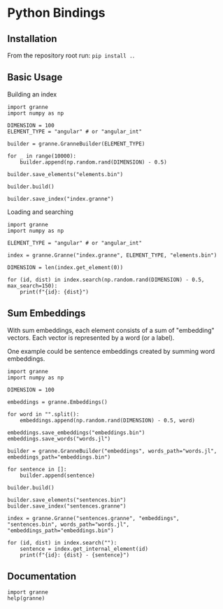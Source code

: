 # Python Bindings

## Installation

From the repository root run: `pip install .`.

## Basic Usage

Building an index
```
import granne
import numpy as np

DIMENSION = 100
ELEMENT_TYPE = "angular" # or "angular_int"

builder = granne.GranneBuilder(ELEMENT_TYPE)

for _ in range(10000):
    builder.append(np.random.rand(DIMENSION) - 0.5)

builder.save_elements("elements.bin")

builder.build()

builder.save_index("index.granne")
```

Loading and searching
```
import granne
import numpy as np

ELEMENT_TYPE = "angular" # or "angular_int"

index = granne.Granne("index.granne", ELEMENT_TYPE, "elements.bin")

DIMENSION = len(index.get_element(0))

for (id, dist) in index.search(np.random.rand(DIMENSION) - 0.5, max_search=150):
    print(f"{id}: {dist}")

```

## Sum Embeddings

With sum embeddings, each element consists of a sum of "embedding" vectors. Each vector is represented by a word (or a label).

One example could be sentence embeddings created by summing word embeddings.

```
import granne
import numpy as np

DIMENSION = 100

embeddings = granne.Embeddings()

for word in "".split():
    embeddings.append(np.random.rand(DIMENSION) - 0.5, word)

embeddings.save_embeddings("embeddings.bin")
embeddings.save_words("words.jl")

builder = granne.GranneBuilder("embeddings", words_path="words.jl", embeddings_path="embeddings.bin")

for sentence in []:
    builder.append(sentence)

builder.build()

builder.save_elements("sentences.bin")
builder.save_index("sentences.granne")

index = granne.Granne("sentences.granne", "embeddings", "sentences.bin", words_path="words.jl", "embeddings_path="embeddings.bin")

for (id, dist) in index.search(""):
    sentence = index.get_internal_element(id)
    print(f"{id}: {dist} - {sentence}")

```

## Documentation

```
import granne
help(granne)
```
